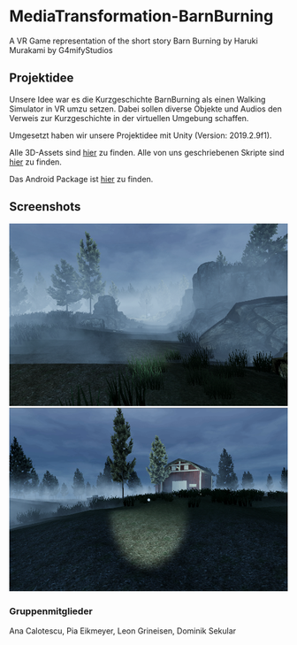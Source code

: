 # MediaTransformation-BarnBurning
A VR Game representation of the short story Barn Burning by Haruki Murakami by G4mifyStudios

## Projektidee
Unsere Idee war es die Kurzgeschichte BarnBurning als einen Walking Simulator in VR umzu setzen.
Dabei sollen diverse Objekte und Audios den Verweis zur Kurzgeschichte in der virtuellen Umgebung schaffen.

Umgesetzt haben wir unsere Projektidee mit Unity (Version: 2019.2.9f1).

Alle 3D-Assets sind [hier](/Barn%20Burning%20VR/Assets/Models/) zu finden.
Alle von uns geschriebenen Skripte sind [hier](/Barn%20Burning%20VR/Assets/Scripts/) zu finden.

Das Android Package ist [hier](https://drive.google.com/open?id=1WzgpUSWNcrBd0c02JOEzCDdy_VcKWSWQ) zu finden.

## Screenshots

![Start of the Game](/Screenshots/Start.PNG)
![Barn 1 ingame](/Screenshots/Barn1.PNG)

### Gruppenmitglieder
Ana Calotescu, Pia Eikmeyer, Leon Grineisen, Dominik Sekular